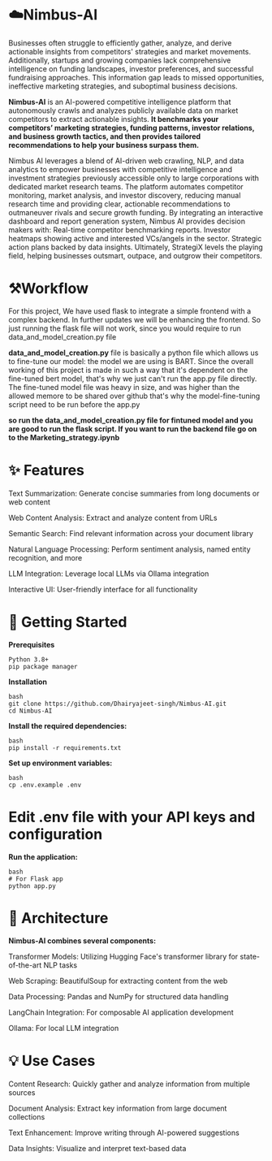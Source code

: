 # ☁️Nimbus-AI


Businesses often struggle to efficiently gather, analyze, and derive actionable insights from competitors' strategies and market movements. Additionally, startups and growing companies lack comprehensive intelligence on funding landscapes, investor preferences, and successful fundraising approaches. This information gap leads to missed opportunities, ineffective marketing strategies, and suboptimal business decisions.

**Nimbus-AI** is an AI-powered competitive intelligence platform that autonomously crawls and analyzes publicly available data on market competitors to extract actionable insights. **It benchmarks your competitors’ marketing strategies, funding patterns, investor relations, and business growth tactics, and then provides tailored recommendations to help your business surpass them.**

Nimbus AI leverages a blend of AI-driven web crawling, NLP, and data analytics to empower businesses with competitive intelligence and investment strategies previously accessible only to large corporations with dedicated market research teams.
The platform automates competitor monitoring, market analysis, and investor discovery, reducing manual research time and providing clear, actionable recommendations to outmaneuver rivals and secure growth funding.
By integrating an interactive dashboard and report generation system, Nimbus AI provides decision makers with:
Real-time competitor benchmarking reports.
Investor heatmaps showing active and interested VCs/angels in the sector.
Strategic action plans backed by data insights.
Ultimately, StrategiX levels the playing field, helping businesses outsmart, outpace, and outgrow their competitors.

# ⚒️Workflow

For this project, We have used flask to integrate a simple frontend with a complex backend. In further updates we will be enhancing the frontend. 
So just running the flask file will not work, since you would require to run data_and_model_creation.py file

**data_and_model_creation.py** file is basically a python file which allows us to fine-tune our model: the model we are using is BART. 
Since the overall working of this project is made in such a way that it's dependent on the fine-tuned bert model, that's why we just can't run the app.py file directly.
The fine-tuned model file was heavy in size, and was higher than the allowed memore to be shared over github that's why the model-fine-tuning script need to be run before the app.py

**so run the data_and_model_creation.py file for fintuned model and you are good to run the flask script. If you want to run the backend file go on to the Marketing_strategy.ipynb**

# ✨ Features

Text Summarization: Generate concise summaries from long documents or web content

Web Content Analysis: Extract and analyze content from URLs

Semantic Search: Find relevant information across your document library

Natural Language Processing: Perform sentiment analysis, named entity recognition, and more

LLM Integration: Leverage local LLMs via Ollama integration

Interactive UI: User-friendly interface for all functionality


# 🚀 Getting Started
  **Prerequisites**
  
    Python 3.8+
    pip package manager

  **Installation**
  
    bash
    git clone https://github.com/Dhairyajeet-singh/Nimbus-AI.git
    cd Nimbus-AI

  **Install the required dependencies:**

    bash
    pip install -r requirements.txt

  **Set up environment variables:**

    bash
    cp .env.example .env

  # Edit .env file with your API keys and configuration

  **Run the application:**

    bash
    # For Flask app
    python app.py

# 🧩 Architecture

**Nimbus-AI combines several components:**

Transformer Models: Utilizing Hugging Face's transformer library for state-of-the-art NLP tasks

Web Scraping: BeautifulSoup for extracting content from the web

Data Processing: Pandas and NumPy for structured data handling

LangChain Integration: For composable AI application development

Ollama: For local LLM integration

# 💡 Use Cases

Content Research: Quickly gather and analyze information from multiple sources

Document Analysis: Extract key information from large document collections

Text Enhancement: Improve writing through AI-powered suggestions

Data Insights: Visualize and interpret text-based data


